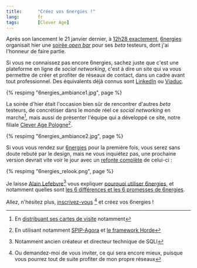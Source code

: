 ```yaml
---
title:      "Créez vos 6nergies !"
lang:       fr
tags:       [Clever Age]
---
```


Après son lancement le 21 janvier dernier, à [12h28 exactement](http://www.6nergies.net/blog/index.php?2005/01/20/37-le-compte-a-rebour-comme-si-vous-y-etiez), [6nergies](http://www.6nergies.net/) organisait hier une [soirée *open bar*](http://www.6nergies.net/blog/index.php?2005/02/22/58-la-soiree-open-bar-de-jeudi) pour ses *beta* testeurs, dont j'ai l'honneur de faire partie.

Si vous ne connaissez pas encore 6nergies, sachez juste que c'est une plateforme en ligne de *social networking*, c'est à dire un site qui va vous permettre de créer et profiter de réseaux de contact, dans un cadre avant tout professionnel. Des équivalents déjà connus sont [LinkedIn](http://www.linkedin.com/) ou [Viaduc](http://www.viaduc.com/).

{% respimg "6nergies_ambiance1.jpg", page %}

La soirée d'hier était l'occasion bien sûr de rencontrer d'autres *beta* testeurs, de concrétiser dans le monde réel ce *social networking* en marche[^t1], mais aussi de présenter l'équipe qui a développé ce site, notre filiale [Clever Age Pologne](http://pl.clever-age.com/)[^t2].

{% respimg "6nergies_ambiance2.jpg", page %}

Si vous vous rendez sur [6nergies](http://www.6nergies.net/) pour la première fois, vous serez sans doute rebuté par le design, mais ne vous inquiétez pas, une prochaine version devrait vite voir le jour avec un [refonte complète](http://www.6nergies.net/blog/index.php?2005/02/11/52-evolution-du-graphisme-de-6nergies-suite) de celui-ci :

{% respimg "6nergies_relook.png", page %}

Je laisse [Alain Lefebvre](http://www.6nergies.net/people/1019-alain-lefebvre)[^t3] vous expliquer [pourquoi utiliser 6nergies](http://www.6nergies.net/article.php3?id_article=2), et notamment quelles sont [les 6 différences et les 6 promesses de 6nergies](http://www.6nergies.net/article.php3?id_article=1).

Allez, n'hésitez plus, [inscrivez-vous](http://www.6nergies.net/application/pub_invitation.php) [^t4] et créez vos 6nergies !


[^t1]: En [distribuant ses cartes de visite](http://stephane.etsoncar.net/news/58.shtml) notamment

[^t2]: En utilisant notamment [SPIP-Agora](http://spip-agora.clever-age.org/) et [le framework Horde](http://www.horde.org/)

[^t3]: Notamment ancien créateur et directeur technique de SQLI

[^t4]: Ou demandez-moi de vous inviter, ce qui sera encore mieux, puisque vous pourrez tout de suite profiter de mon propre réseaux
